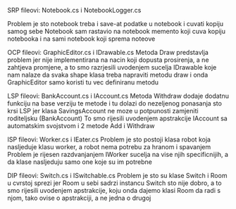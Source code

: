SRP fileovi: Notebook.cs i NotebookLogger.cs

Problem je sto notebook treba i save-at podatke u notebook i cuvati kopiju samog sebe
Notebook sam rastavio na notebook memento koji cuva kopiju notebooka i na sami notebook koji sprema noteove

OCP fileovi: GraphicEditor.cs i IDrawable.cs
Metoda Draw predstavlja problem jer nije implementirana na nacin koji dopusta prosirenja, a ne zahtjeva promjene, a
to smo razrjesili uvodenjem sucelja IDrawable koje nam nalaze da svaka shape klasa treba napraviti metodu draw i onda
GraphicEditor samo koristi tu vec definiranu metodu

LSP fileovi: BankAccount.cs i IAccount.cs
Metoda Withdraw dodaje dodatnu funkciju na base verziju te metode i tu dolazi do nezeljenog ponasanja sto krsi LSP
jer klasa SavingsAccount ne moze u potpunosti zamjeniti roditeljsku (BankAccount)
To smo rijesili uvodenjem apstrakcije IAccount sa automatskim svojstvom i 2 metode Add i Withdraw

ISP fileovi: Worker.cs i IEater.cs
Problem je sto postoji klasa robot koja nasljeduje klasu worker, a robot nema potrebu za hranom i spavanjem
Problem je rijesen razdvanjanjem IWorker sucelja na vise njih specificnijih, a da klase nasljeduju samo one koje su im potrebne

DIP fileovi: Switch.cs i ISwitchable.cs
Problem je sto su klase Switch i Room u cvrstoj sprezi jer Room u sebi sadrzi instancu Switch sto nije dobro,
a to smo rijesili uvodenjem apstrakcije, koju onda dajemo klasi Room da radi s njom, tako ovise o apstrakciji, a
ne jedna o drugoj
